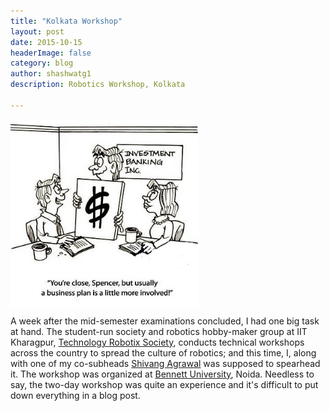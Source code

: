 ```yaml
---
title: "Kolkata Workshop"
layout: post
date: 2015-10-15 
headerImage: false
category: blog
author: shashwatg1
description: Robotics Workshop, Kolkata

---
```

<img src="/assets/images/posts/interngs/businessplans.jpg" align="center" width="300" height="300">

A week after the mid-semester examinations concluded, I had one big task at hand. The  student-run society and robotics hobby-maker group at IIT Kharagpur, [Technology Robotix Society](http://robotix.in), conducts technical workshops across the country to spread the culture of robotics; and this time, I, along with one of my co-subheads [Shivang Agrawal](http://www.shivangagrawal.in/) was supposed to spearhead it. The workshop was organized at [Bennett University](http://www.bennett.edu.in/), Noida. Needless to say, the two-day workshop was quite an experience and it's difficult to put down everything in a blog post.


